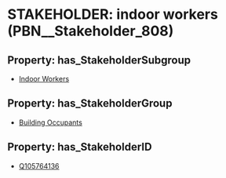 # STAKEHOLDER: __indoor workers__ (PBN__Stakeholder_808)

## Property: has_StakeholderSubgroup

* [Indoor Workers](PBN__StakeholderSubgroup_24)

## Property: has_StakeholderGroup

* [Building Occupants](PBN__StakeholderGroup_11)

## Property: has_StakeholderID

* [Q105764136](Q105764136)

